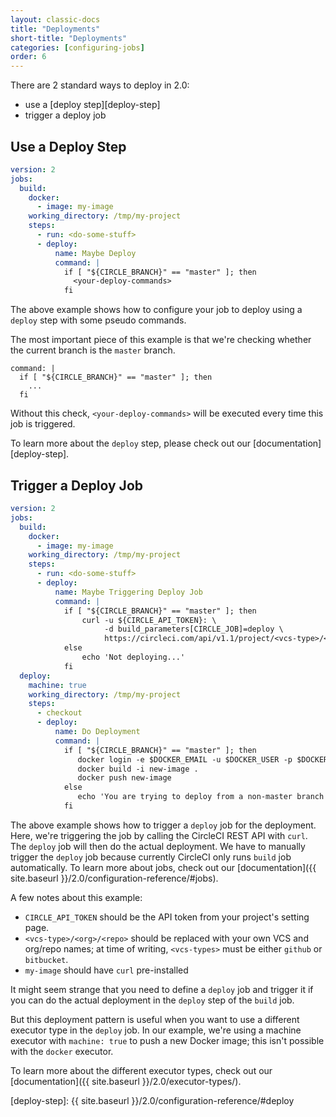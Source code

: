 ```yaml
---
layout: classic-docs
title: "Deployments"
short-title: "Deployments"
categories: [configuring-jobs]
order: 6
---
```


There are 2 standard ways to deploy in 2.0:

- use a [deploy step][deploy-step]
- trigger a deploy job

## Use a Deploy Step

```YAML
version: 2
jobs:
  build:
    docker:
      - image: my-image
    working_directory: /tmp/my-project
    steps:
      - run: <do-some-stuff>
      - deploy:
          name: Maybe Deploy
          command: |
            if [ "${CIRCLE_BRANCH}" == "master" ]; then
              <your-deploy-commands>
            fi
```

The above example shows how to configure your job to deploy using a `deploy` step with some pseudo commands.

The most important piece of this example is that we're checking whether the current branch is the `master` branch.

```
command: |
  if [ "${CIRCLE_BRANCH}" == "master" ]; then
    ...
  fi
```

Without this check, `<your-deploy-commands>` will be executed every time this job is triggered.

To learn more about the `deploy` step, please check out our [documentation][deploy-step].

## Trigger a Deploy Job

```YAML
version: 2
jobs:
  build:
    docker:
      - image: my-image
    working_directory: /tmp/my-project
    steps:
      - run: <do-some-stuff>
      - deploy:
          name: Maybe Triggering Deploy Job
          command: |
            if [ "${CIRCLE_BRANCH}" == "master" ]; then
                curl -u ${CIRCLE_API_TOKEN}: \
                     -d build_parameters[CIRCLE_JOB]=deploy \
                     https://circleci.com/api/v1.1/project/<vcs-type>/<org>/<repo>/tree/master
            else
                echo 'Not deploying...'
            fi
  deploy:
    machine: true
    working_directory: /tmp/my-project
    steps:
      - checkout
      - deploy:
          name: Do Deployment
          command: |
            if [ "${CIRCLE_BRANCH}" == "master" ]; then
               docker login -e $DOCKER_EMAIL -u $DOCKER_USER -p $DOCKER_PASS
               docker build -i new-image .
               docker push new-image
            else
               echo 'You are trying to deploy from a non-master branch!'
            fi
```

The above example shows how to trigger a `deploy` job for the deployment. Here, we're triggering the job by calling the CircleCI REST API with `curl`. The `deploy` job will then do the actual deployment. We have to manually trigger the `deploy` job because currently CircleCI only runs `build` job automatically. To learn more about jobs, check out our [documentation]({{ site.baseurl }}/2.0/configuration-reference/#jobs).

A few notes about this example:

- `CIRCLE_API_TOKEN` should be the API token from your project's setting page.
- `<vcs-type>/<org>/<repo>` should be replaced with your own VCS and org/repo names; at time of writing, `<vcs-types>` must be either `github` or `bitbucket`.
- `my-image` should have `curl` pre-installed

It might seem strange that you need to define a `deploy` job and trigger it if you can do the actual deployment in the `deploy` step of the `build` job.

But this deployment pattern is useful when you want to use a different executor type in the `deploy` job. In our example, we're using a machine executor with `machine: true` to push a new Docker image; this isn't possible with the `docker` executor.

To learn more about the different executor types, check out our [documentation]({{ site.baseurl }}/2.0/executor-types/).

[deploy-step]: {{ site.baseurl }}/2.0/configuration-reference/#deploy

